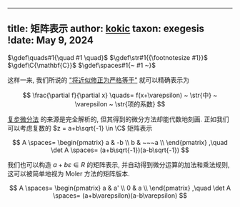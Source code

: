 
---
title: 矩阵表示
author: [kokic](/kokic.md)
taxon: exegesis
!date: May 9, 2024
---

$\gdef\quads#1{\quad #1 \quad}$
$\gdef\str#1{{\footnotesize #1}}$
$\gdef\C{\mathbf{C}}$
$\gdef\spaces#1{~ #1 ~}$

这样一来, 我们所说的 ["将近似修正为严格等于"](/data-structure/synthetic-differential-000C.md) 就可以精确表示为

$$ \frac{\partial f}{\partial x} \quads= f(x+\varepsilon) ~ \str{中} ~ \varepsilon ~ \str{项的系数} $$

[复步微分法](/data-structure/complex-step.md) 的来源是完全解析的, 但其得到的微分方法却能代数地刻画. 正如我们可以考虑复数的 $z = a+b\sqrt{-1} \in \C$ 矩阵表示

$$
A \spaces= \begin{pmatrix}
a & -b \\
b & ~~~a \\
\end{pmatrix}
,\quad
\det A \spaces= (a+b\sqrt{-1})(a-b\sqrt{-1}) 
$$

我们也可以构造 [](/data-structure/dual-number.md) $a + b \varepsilon \in R$ 的矩阵表示, 并自动得到微分运算的加法和乘法规则, 这可以被简单地视为 Moler 方法的矩阵版本. 

$$
A \spaces= \begin{pmatrix}
a & a' \\
0 & a \\
\end{pmatrix}
,\quad
\det A \spaces= (a+b\varepsilon)(a-b\varepsilon)
$$
